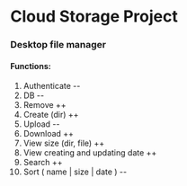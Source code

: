 <h1>Cloud Storage Project</h1>
<h3>Desktop file manager</h3>
<h4>Functions:</h4>
<ol>
    <li>Authenticate --</li>
    <li>DB --</li>
    <li>Remove ++</li>
    <li>Create (dir) ++</li>
    <li>Upload --</li>
    <li>Download ++</li>
    <li>View size (dir, file) ++</li>
    <li>View creating and updating date ++</li>
    <li>Search ++</li>
    <li>Sort ( name | size | date ) --</li>
</ol>